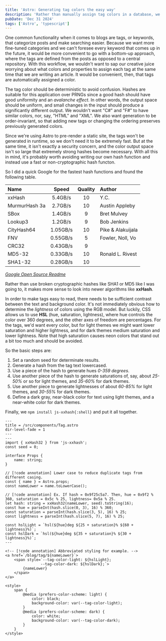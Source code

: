 ```yaml
---
title: 'Astro: Generating tag colors the easy way'
description: 'Rather than manually assign tag colors in a database, we can generate deterministic tags using a hash.'
pubDate: 'Dec 31 2024'
tags: ['Astro', 'typescript']
---
```

One common functionality when it comes to blogs are tags, or keywords, that categorize posts and make searching easier. Because we want more fine-tuned categories and we can't foresee every keyword that comes up in the future, it would be more convenient to go with a bottom-up approach, where the tags are defined from the posts as opposed to a central repository. With this workflow, we wouldn't want to sap our creative juice worrying about what colors and properties to assign each tag at the same time that we are writing an article. It would be convenient, then, that tags are automatically assigned a color.

The tag color should be deterministic to avoid confusion. Hashes are suitable for this application over PRNGs since a good hash should have good uniformity and an _avalanche effect_. In other words, the output space should be uniform, and small changes in the input should produce a significantly different output. We wouldn't want "C#" and "F#" to have similar colors, nor, say, "HTML" and "XML". We also want generation to be order-invariant, so that adding new tags or changing the ordering preserves previously generated colors.

Since we're using Astro to pre-render a static site, the tags won't be generated in runtime, so we don't need it to be extremely fast. But at the same time, it isn't exactly a security concern, and the color output space isn't so large that extremely strong hashes become necessary. With all this in mind, it's probably worth avoiding writing our own hash function and instead use a fast or non-cryptographic hash functon.

So I did a quick Google for the fastest hash functions and found the following table.

| Name | Speed | Quality | Author |
| :--- | :---: | :---:   | :---   |
| xxHash | 5.4GB/s | 10 | Y.C. |
| MurmurHash 3a | 2.7GB/s | 10 | Austin Appleby |
| SBox | 1.4GB/s | 9 | Bret Mulvey |
| Lookup3 | 1.2GB/s | 9 | Bob Jenkins |
| CityHash64 | 1.05GB/s | 10 | Pike & Alakuijala |
| FNV | 0.55GB/s | 5 | Fowler, Noll, Vo |
| CRC32 | 0.43GB/s | 9 | |
| MD5-32 | 0.33GB/s | 10 | Ronald L. Rivest |
| SHA1-32 | 0.28GB/s | 10 | |

<cite>[Google Open Source Readme](https://chromium.googlesource.com/external/github.com/Cyan4973/xxHash/+/375d401bd4a4eba07ee75d6e627546052cb5b0ec/README.md)</cite>

Rather than use broken cryptographic hashes like SHA1 or MD5 like I was going to, it makes more sense to look into newer algorithms like **xxHash**.

In order to make tags easy to read, there needs to be sufficient contrast between the text and background color. It's not immediately obvious how to determine the _lightness_ of colors using the RGB model. But luckily, CSS allows us to use **HSL** (hue, saturation, lightness), where hue controls the color over 360 degrees, and the other axes of freedom are percentages. For the tags, we'd want every color, but for light themes we might want lower saturation and higher lightness, and for dark themes medium saturation and lower lightness. Note that high saturation causes neon colors that stand out a bit too much and should be avoided.

So the basic steps are:
1. Set a random seed for determinate results.
2. Generate a hash from the tag text lowercased.
3. Use a piece of the hash to generate hues _0-359 degrees_.
4. Use another piece of the hash to generate saturations of, say, about _25-50%_ or so for light themes, and _35-60%_ for dark themes.
5. Use another piece to generate lightnesses of about _60-85%_ for light themes, and _30-55%_ for dark themes.
6. Define a dark gray, near-black color for text using light themes, and a near-white color for dark themes.

Finally, we `npm install js-xxhash{:shell}` and put it all together.

```astro meta=---;
---
title = /src/components/Tag.astro
dir-level-fade = 1
---
---
import { xxHash32 } from 'js-xxhash';
const seed = 0;

interface Props {
    name: string;
}

// [!code annotation] Lower case to reduce duplicate tags from different casing. 
const { name } = Astro.props;
const nameLower = name.toLowerCase();

// [!code annotation] Ex. If hash = 0x9f25c5a7. Then, hue = 0x9f2 % 360, saturation = 0x5c % 25, lightness= 0x5a % 25. 
let hash: string = xxHash32(nameLower, seed).toString(16);
const hue = parseInt(hash.slice(0, 3), 16) % 360;
const saturation = parseInt(hash.slice(3, 5), 16) % 25;
const lightness = parseInt(hash.slice(5, 7), 16) % 25;

const hslLight = `hsl(${hue}deg ${25 + saturation}% ${60 + lightness}%)`;
const hslDark = `hsl(${hue}deg ${35 + saturation}% ${30 + lightness}%)`;
---

<!-- [!code annotation] Abbreviated styling for example. -->
<a href=`/blog/tag/${nameLower}`>
    <span style=`--tag-color-light: ${hslLight}; 
                --tag-color-dark: ${hslDark};`>
        {nameLower}
    </span>
</a>

<style>
    span {
        @media (prefers-color-scheme: light) {
            color: black;
            background-color: var(--tag-color-light);
        }
        @media (prefers-color-scheme: dark) {
            color: white;
            background-color: var(--tag-color-dark);
        }
    }
</style>
```